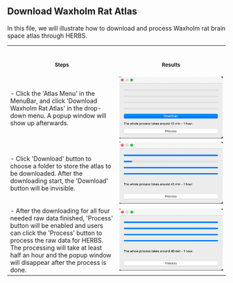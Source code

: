 ## Download Waxholm Rat Atlas

In this file, we will illustrate how to download and process Waxholm rat brain space atlas through HERBS. 

<table>
<tr>
<th align="center">
<img width="441" height="1">
<p> 
<small>
Steps
</small>
</p>
</th>
<th align="center">
<img width="441" height="1">
<p> 
<small>
Results
</small>
</p>
</th>
</tr>
<tr>
<td>
- Click the 'Atlas Menu' in the MenuBar, and click 'Download Waxholm Rat Atlas' in the drop-down menu. A popup window will show up afterwards.
  
</td>
<td align="center" width="50%">
<img src="../image/download_waxholm_pop1.jpg" width="500">
</td>
</tr>
<tr>
<td>
- Click 'Download' button to choose a folder to store the atlas to be downloaded. After the downloading start, the 'Download' button will be invisible.
</td>
<td align="center" width="50%">
<img src="../image/download_waxholm_pop2.jpg" width="500">
</td>
</tr>
<tr>
<td>
- After the downloading for all four needed raw data finished, 'Process' button will be enabled and users can click the 'Process' button to process the raw data for HERBS. The processing will take at least half an hour and the popup window will disappear after the process is done.
</td>
<td align="center" width="50%">
<img src="../image/download_waxholm_pop3.jpg">
</td>
</tr>
</table>

